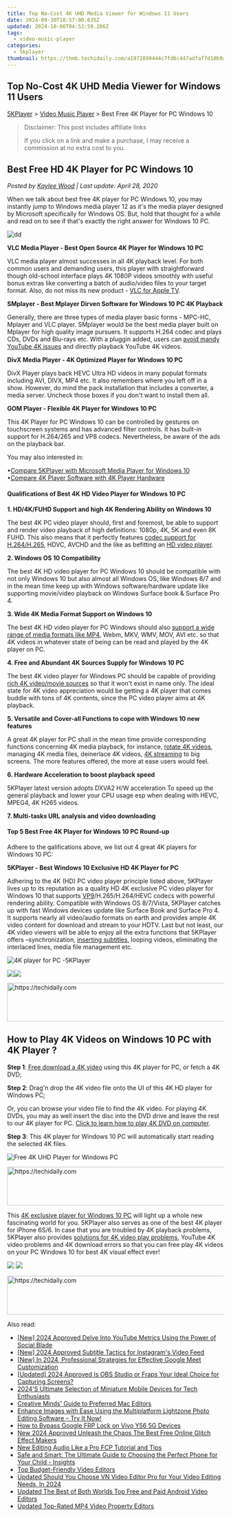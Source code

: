 ```yaml
---
title: Top No-Cost 4K UHD Media Viewer for Windows 11 Users
date: 2024-09-30T18:57:00.635Z
updated: 2024-10-06T04:53:59.206Z
tags:
  - video-music-player
categories:
  - 5kplayer
thumbnail: https://thmb.techidaily.com/a1972899444c7fd6c447adfaf7d10b9ab8c7ebd024be2fc74b2760fa4d84aacb.jpg
---
```


## Top No-Cost 4K UHD Media Viewer for Windows 11 Users

[5KPlayer](https://tools.techidaily.com/5kplayer/products/) \> [Video Music Player](https://tools.techidaily.com/5kplayer/video-music-player/) \> Best Free 4K Player for PC Windows 10

>  Disclaimer: This post includes affiliate links
>
>  If you click on a link and make a purchase, I may receive a commission at no extra cost to you.
>

## Best Free HD 4K Player for PC Windows 10

 _Posted by [Kaylee Wood](https://www.quora.com/profile/Amanda-Hu-21) | Last update: April 28, 2020_

When we talk about best free 4K player for PC Windows 10, you may instantly jump to Windows media player 12 as it's the media player designed by Microsoft specifically for Windows OS. But, hold that thought for a while and read on to see if that's exactly the right answer for Windows 10 PC. 

![dd](https://www.5kplayer.com/video-music-player/img/best-4k-player-pc-zjy-000.jpg) 

**VLC Media Player - Best Open Source 4K Player for Windows 10 PC**

VLC media player almost successes in all 4K playback level. For both common users and demanding users, this player with straightforward though old-school interface plays 4K 1080P videos smoothly with useful bonus extras like converting a batch of audio/video files to your target format. Also, do not miss its new product - [VLC for Apple TV](https://tools.techidaily.com/5kplayer/airplay/).

**SMplayer - Best Mplayer Dirven Software for Windows 10 PC 4K Playback**

Generally, there are three types of media player basic forms - MPC-HC, Mplayer and VLC player. SMplayer would be the best media player built on Mplayer for high quality image pursuers. It supports H.264 codec and plays CDs, DVDs and Blu-rays etc. With a pluggin added, users can [avoid mandy YouTube 4K issues](https://tools.techidaily.com/5kplayer/youtube-download/) and directly playback YouTube 4K videos. 

**DivX Media Player - 4K Optimized Player for Windows 10 PC**

DivX Player plays back HEVC Ultra HD videos in many populat formats including AVI, DIVX, MP4 etc. It also remembers where you left off in a show. However, do mind the pack installation that includes a converter, a media server. Uncheck those boxes if you don't want to install them all. 

**GOM Player - Flexible 4K Player for Windows 10 PC**

This 4K Player for PC Windows 10 can be controlled by gestures on touchscreen systems and has advanced filter controls. It has built-in support for H.264/265 and VP8 codecs. Nevertheless, be aware of the ads on the playback bar.

You may also interested in:

 •[Compare 5KPlayer with Microsoft Media Player for Windows 10](https://tools.techidaily.com/5kplayer/video-music-player/)  
•[Compare 4K Player Software with 4K Player Hardware](https://tools.techidaily.com/5kplayer/video-music-player/)

#### **Qualifications of Best 4K HD Video Player for Windows 10 PC**

**1\. HD/4K/FUHD Support and high 4K Rendering Ability on Windows 10**

The best 4K PC video player should, first and foremost, be able to support and render video playback of high definitions: 1080p, 4K, 5K and even 8K FUHD. This also means that it perfectly features [codec support for H.264/H.265](https://tools.techidaily.com/5kplayer/video-music-player/), HDVC, AVCHD and the like as befitting an [HD video player](https://tools.techidaily.com/5kplayer/video-music-player/).

**2\. Windows OS 10 Compatibility**

The best 4K HD video player for PC Windows 10 should be compatible with not only Windows 10 but also almost all Windows OS, like Windows 8/7 and in the mean time keep up with Windows software/hardware update like supporting movie/video playback on Windows Surface book & Surface Pro 4.

**3\. Wide 4K Media Format Support on Windows 10**

The best 4K HD video player for PC Windows should also [support a wide range of media formats like MP4](https://tools.techidaily.com/5kplayer/video-music-player/), Webm, MKV, WMV, MOV, AVI etc. so that 4K videos in whatever state of being can be read and played by the 4K player on PC.

**4\. Free and Abundant 4K Sources Supply for Windows 10 PC**

The best 4K video player for Windows PC should be capable of providing [rich 4K video/movie sources](https://tools.techidaily.com/5kplayer/youtube-download/) so that it won't exist in name only. The ideal state for 4K video appreciation would be getting a 4K player that comes buddle with tons of 4K contents, since the PC video player aims at 4K playback.

**5\. Versatile and Cover-all Functions to cope with Windows 10 new features**

A great 4K player for PC shall in the mean time provide corresponding functions concerning 4K media playback, for instance, [rotate 4K videos](https://tools.techidaily.com/5kplayer/video-music-player/), managing 4K media files, deinerlace 4K videos, [4K streaming](https://tools.techidaily.com/5kplayer/airplay/) to big screens. The more features offered, the more at ease users would feel.

**6\. Hardware Acceleration to boost playback speed**

5KPlayer latest version adopts DXVA2 H/W acceleration To speed up the general playback and lower your CPU usage esp when dealing with HEVC, MPEG4, 4K H265 videos. 

**7\. Multi-tasks URL analysis and video downloading**

#### **Top 5 Best Free 4K Player for Windows 10 PC Round-up**

Adhere to the qalifications above, we list out 4 great 4K players for Windows 10 PC:

**5KPlayer - Best Windows 10 Exclusive HD 4K Player for PC**

Adhering to the 4K (HD) PC video player principle listed above, 5KPlayer lives up to its reputation as a quality HD 4K exclusive PC video player for Windows 10 that supports [VP9](https://tools.techidaily.com/5kplayer/video-music-player/)/H.265/H.264/HEVC codecs with powerful rendering ability. Compatible with Windows OS 8/7/Vista, 5KPlayer catches up with fast Windows devices update like Surface Book and Surface Pro 4\. It supports nearly all video/audio formats on earth and provides ample 4K video content for download and stream to your HDTV. Last but not least, our 4K video viewers will be able to enjoy all the extra functions that 5KPlayer offers –synchronization, [inserting subtitles](https://tools.techidaily.com/5kplayer/video-music-player/), looping videos, eliminating the interlaced lines, media file management etc. 

![4K player for PC -5KPlayer](https://www.5kplayer.com/video-music-player/img/5kplayer-is-safe.jpg) 

[![](https://www.5kplayer.com/video-music-player/../button/freedownwhitewin.png)](https://tools.techidaily.com/5kplayer/products/)[![](https://www.5kplayer.com/video-music-player/../button/freedownbackmac.png)](https://tools.techidaily.com/5kplayer/products/) 

<!-- affiliate ads begin -->
<a href="https://ephamedtechinc.pxf.io/c/5597632/2136626/26400" target="_top" id="2136626">
  <img src="//a.impactradius-go.com/display-ad/26400-2136626" border="0" alt="https://techidaily.com" width="728" height="90"/>
</a>
<img height="0" width="0" src="https://ephamedtechinc.pxf.io/i/5597632/2136626/26400" style="position:absolute;visibility:hidden;" border="0" />
<!-- affiliate ads end -->

## How to Play 4K Videos on Windows 10 PC with 4K Player ?

**Step 1**: [Free download a 4K video](https://tools.techidaily.com/5kplayer/youtube-download/) using this 4K player for PC, or fetch a 4K DVD;

**Step 2**: Drag'n drop the 4K video file onto the UI of this 4K HD player for Windows PC;

Or, you can browse your video file to find the 4K video. For playing 4K DVDs, you may as well insert the disc into the DVD drive and leave the rest to our 4K player for PC. [Click to learn how to play 4K DVD on computer](https://tools.techidaily.com/5kplayer/video-music-player/).

**Step 3**: This 4K player for Windows 10 PC will automatically start reading the selected 4K files.

![Free 4K UHD Player for Windows PC](https://www.5kplayer.com/video-music-player/../youtube-download/img/5kp-4k-video-downloader-reviews-zjy.jpg) 

<!-- affiliate ads begin -->
<a href="https://bluettide.pxf.io/c/5597632/2141683/17092" target="_top" id="2141683">
  <img src="//a.impactradius-go.com/display-ad/17092-2141683" border="0" alt="https://techidaily.com" width="728" height="90"/>
</a>
<img height="0" width="0" src="https://bluettide.pxf.io/i/5597632/2141683/17092" style="position:absolute;visibility:hidden;" border="0" />
<!-- affiliate ads end -->

This [4K exclusive player for Windows 10 PC](https://tools.techidaily.com/5kplayer/video-music-player/) will light up a whole new fascinating world for you. 5KPlayer also serves as one of the best 4K player for iPhone 6S/6\. In case that you are troubled by 4K playback problems, 5KPlayer also provides [solutions for 4K video play problems](https://tools.techidaily.com/5kplayer/video-music-player/), YouTube 4K video problems and 4K download errors so that you can free play 4K videos on your PC Windows 10 for best 4K visual effect ever!

[![](https://www.5kplayer.com/video-music-player/../button/freedownwhitewin.png)](https://tools.techidaily.com/5kplayer/products/) [![](https://www.5kplayer.com/video-music-player/../button/freedownbackmac.png)](https://tools.techidaily.com/5kplayer/products/)

<!-- affiliate ads begin -->
<a href="https://ephamedtechinc.pxf.io/c/5597632/2137222/26400" target="_top" id="2137222">
  <img src="//a.impactradius-go.com/display-ad/26400-2137222" border="0" alt="https://techidaily.com" width="728" height="90"/>
</a>
<img height="0" width="0" src="https://ephamedtechinc.pxf.io/i/5597632/2137222/26400" style="position:absolute;visibility:hidden;" border="0" />
<!-- affiliate ads end -->

<ins class="adsbygoogle"
     style="display:block"
     data-ad-format="autorelaxed"
     data-ad-client="ca-pub-7571918770474297"
     data-ad-slot="1223367746"></ins>

<ins class="adsbygoogle"
     style="display:block"
     data-ad-client="ca-pub-7571918770474297"
     data-ad-slot="8358498916"
     data-ad-format="auto"
     data-full-width-responsive="true"></ins>

<span class="atpl-alsoreadstyle">Also read:</span>
<div><ul>
<li><a href="https://facebook-video-footage.techidaily.com/new-2024-approved-delve-into-youtube-metrics-using-the-power-of-social-blade/"><u>[New] 2024 Approved Delve Into YouTube Metrics Using the Power of Social Blade</u></a></li>
<li><a href="https://instagram-video-recordings.techidaily.com/new-2024-approved-subtitle-tactics-for-instagrams-video-feed/"><u>[New] 2024 Approved Subtitle Tactics for Instagram's Video Feed</u></a></li>
<li><a href="https://digital-screen-recording.techidaily.com/new-in-2024-professional-strategies-for-effective-google-meet-customization/"><u>[New] In 2024, Professional Strategies for Effective Google Meet Customization</u></a></li>
<li><a href="https://screen-activity-recording.techidaily.com/updated-2024-approved-is-obs-studio-or-fraps-your-ideal-choice-for-capturing-screens/"><u>[Updated] 2024 Approved Is OBS Studio or Fraps Your Ideal Choice for Capturing Screens?</u></a></li>
<li><a href="https://os-tips.techidaily.com/2024s-ultimate-selection-of-miniature-mobile-devices-for-tech-enthusiasts/"><u>2024'S Ultimate Selection of Miniature Mobile Devices for Tech Enthusiasts</u></a></li>
<li><a href="https://extra-hints.techidaily.com/creative-minds-guide-to-preferred-mac-editors/"><u>Creative Minds' Guide to Preferred Mac Editors</u></a></li>
<li><a href="https://buynow-info.techidaily.com/enhance-images-with-ease-using-the-multiplatform-lightzone-photo-editing-software-try-it-now/"><u>Enhance Images with Ease Using the Multiplatform Lightzone Photo Editing Software – Try It Now!</u></a></li>
<li><a href="https://bypass-frp.techidaily.com/how-to-bypass-google-frp-lock-on-vivo-y56-5g-devices-by-drfone-android/"><u>How to Bypass Google FRP Lock on Vivo Y56 5G Devices</u></a></li>
<li><a href="https://video-ai-editor.techidaily.com/new-2024-approved-unleash-the-chaos-the-best-free-online-glitch-effect-makers/"><u>New 2024 Approved Unleash the Chaos The Best Free Online Glitch Effect Makers</u></a></li>
<li><a href="https://video-ai-editor.techidaily.com/new-editing-audio-like-a-pro-fcp-tutorial-and-tips/"><u>New Editing Audio Like a Pro FCP Tutorial and Tips</u></a></li>
<li><a href="https://tech-renaissance.techidaily.com/safe-and-smart-the-ultimate-guide-to-choosing-the-perfect-phone-for-your-child-insights/"><u>Safe and Smart: The Ultimate Guide to Choosing the Perfect Phone for Your Child - Insights</u></a></li>
<li><a href="https://video-ai-editor.techidaily.com/top-budget-friendly-video-editors/"><u>Top Budget-Friendly Video Editors</u></a></li>
<li><a href="https://video-ai-editor.techidaily.com/updated-should-you-choose-vn-video-editor-pro-for-your-video-editing-needs-in-2024/"><u>Updated Should You Choose VN Video Editor Pro for Your Video Editing Needs, In 2024</u></a></li>
<li><a href="https://video-ai-editor.techidaily.com/updated-the-best-of-both-worlds-top-free-and-paid-android-video-editors/"><u>Updated The Best of Both Worlds Top Free and Paid Android Video Editors</u></a></li>
<li><a href="https://video-ai-editor.techidaily.com/updated-top-rated-mp4-video-property-editors/"><u>Updated Top-Rated MP4 Video Property Editors</u></a></li>
</ul></div>


